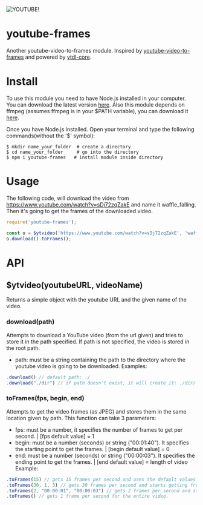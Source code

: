 ![YOUTUBE!](https://images.fastcompany.net/image/upload/w_937,ar_16:9,c_fill,g_auto,f_auto,q_auto,fl_lossy/fc/3020553-poster-youtubeposter.jpg)
# youtube-frames
Another youtube-video-to-frames module. Inspired by [youtube-video-to-frames](https://www.npmjs.com/package/youtube-video-to-frames) and powered by [ytdl-core](https://www.npmjs.com/package/ytdl).

# Install

To use this module you need to have Node.js installed in your computer. You can download the latest version [here](https://nodejs.org/en/download/current/). Also this module depends on ffmpeg (assumes ffmpeg is in your $PATH variable), you can download it [here](https://www.ffmpeg.org/download.html).

Once you have Node.js installed. Open your terminal and type the following commands(without the '$' symbol):
```shell
$ mkdir name_your_folder  # create a directory
$ cd name_your_folder     # go into the directory
$ npm i youtube-frames   # install module inside directory
```

# Usage
The following code, will download the video from https://www.youtube.com/watch?v=sDj72zqZakE and name it waffle_falling. Then it's going to get the frames of the downloaded video.
```js
require('youtube-frames');

const o = $ytvideo('https://www.youtube.com/watch?v=sDj72zqZakE', 'waffle_falling');
o.download().toFrames();
```

# API
## $ytvideo(youtubeURL, videoName)

Returns a simple object with the youtube URL and the given name of the video.

### download(path)

Attempts to download a YouTube video (from the url given) and tries to store it in the path specified. If path is not specified, the video is stored in the root path.
* path: must be a string containing the path to the directory where the youtube video is going to be downloaded.
Examples:
```js
.download() // default path: ./
.download("./dir") // if path doesn't exist, it will create it: ./dir/
```

### toFrames(fps, begin, end)

Attempts to get the video frames (as JPEG) and stores them in the same location given by path. This function can take 3 parameters:
* fps: must be a number, it specifies the number of frames to get per second. | [fps default value] = 1
* begin: must be a number (seconds) or string ("00:01:40"). It specifies the starting point to get the frames. | [begin default value] = 0
* end: must be a number (seconds) or string ("00:00:03"). It specifies the ending point to get the frames. | [end default value] = length of video
Example:
```js
.toFrames(15) // gets 15 frames per second and uses the default values for begin and end
.toFrames(30, 1, 3) // gets 30 frames per second and starts getting frames beginning from 1 to 3.
.toFrames(2, "00:00:01", "00:00:03") // gets 2 frames per second and starts getting frames beggining from 1 to 3.
.toFrames() // gets 1 frame per second for the entire video.
```
